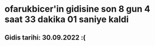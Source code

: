 # ofarukbicer'in gidisine son 8 gun 4 saat 33 dakika 01 saniye kaldi

## Gidis tarihi: 30.09.2022 :(